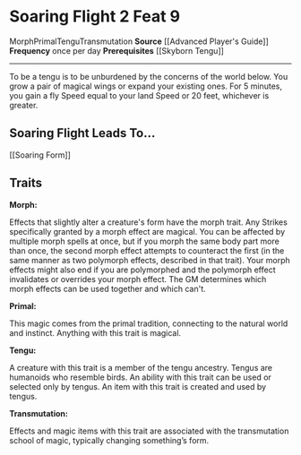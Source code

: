 ﻿---
actions: '[two-actions]'
cost: null
element: null
feat: Soaring Flight
frequency: once per day
heighten_level: null
id: '1320'
level: '9'
name: Soaring Flight
prerequisite: '[[DATABASE/heritage/Skyborn Tengu|Skyborn Tengu]] heritage'
rarity: Common
requirement: null
school: Transmutation
source: '[[DATABASE/source/Advanced Player''s Guide|Advanced Player''s Guide]]'
subcategory: null
trait:
- '[[DATABASE/trait/Morph|Morph]]'
- '[[DATABASE/trait/Primal|Primal]]'
- '[[DATABASE/trait/Tengu|Tengu]]'
- '[[DATABASE/trait/Transmutation|Transmutation]]'
trigger: null
type: Feat

---
# Soaring Flight <span class="action-icon">2</span> <span class="item-type">Feat 9</span>

<span class="item-trait">Morph</span><span class="item-trait">Primal</span><span class="item-trait">Tengu</span><span class="item-trait">Transmutation</span>
**Source** [[Advanced Player's Guide]] 
**Frequency** once per day
**Prerequisites** [[Skyborn Tengu]]

---
To be a tengu is to be unburdened by the concerns of the world below. You grow a pair of magical wings or expand your existing ones. For 5 minutes, you gain a fly Speed equal to your land Speed or 20 feet, whichever is greater.

## Soaring Flight Leads To...

[[Soaring Form]]

## Traits

**Morph:**

Effects that slightly alter a creature's form have the morph trait. Any Strikes specifically granted by a morph effect are magical. You can be affected by multiple morph spells at once, but if you morph the same body part more than once, the second morph effect attempts to counteract the first (in the same manner as two polymorph effects, described in that trait).
Your morph effects might also end if you are polymorphed and the polymorph effect invalidates or overrides your morph effect. The GM determines which morph effects can be used together and which can't.

**Primal:**

This magic comes from the primal tradition, connecting to the natural world and instinct. Anything with this trait is magical.

**Tengu:**

A creature with this trait is a member of the tengu ancestry. Tengus are humanoids who resemble birds. An ability with this trait can be used or selected only by tengus. An item with this trait is created and used by tengus.

**Transmutation:**

Effects and magic items with this trait are associated with the transmutation school of magic, typically changing something’s form.